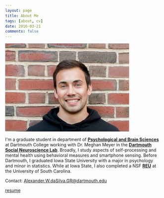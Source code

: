 ```yaml
---
layout: page
title: About Me
tags: [about, cv]
date: 2016-03-21
comments: false
---
```

    

![img](new_linked.jpg)

I'm a graduate student in department of <a href="https://pbs.dartmouth.edu//"><b>Psychological and Brain Sciences</b></a> at Dartmouth College working with Dr. Meghan Meyer in the <a href="http://www.dartmouth-socialneurolab.com/"><b>Dartmouth Social Neuroscience Lab</b></a>.  Broadly, I study aspects of self-processing and mental health using behavioral measures and smartphone sensing.  Before Dartmouth, I graduated Iowa State University with a major in psychology and minor in statistics. While at Iowa State, I also completed a NSF <a href="https://psych.sc.edu/srebcs/"><b>REU</b></a> at the University of South Carolina.

Contact: Alexander.W.daSilva.GR@dartmouth.edu

[resume](https://dasilvaa10.github.io/assets/resume.pdf)


